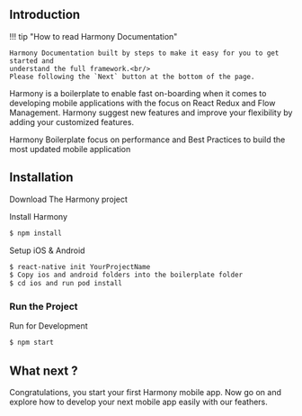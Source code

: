
## Introduction

!!! tip "How to read Harmony Documentation"

    Harmony Documentation built by steps to make it easy for you to get started and
    understand the full framework.<br/>
    Please following the `Next` button at the bottom of the page.

Harmony is a boilerplate to enable fast on-boarding when it comes to developing mobile applications with the focus on React Redux and Flow Management.
Harmony suggest new features and improve your flexibility by adding your customized features.

Harmony Boilerplate focus on performance and Best Practices to build the most updated mobile application

## Installation

Download The Harmony project

Install Harmony
``` sh
$ npm install
```

Setup iOS & Android
``` sh
$ react-native init YourProjectName
$ Copy ios and android folders into the boilerplate folder
$ cd ios and run pod install
```

### Run the Project

Run for Development
``` sh
$ npm start
```

## What next ?

Congratulations, you start your first Harmony mobile app.
Now go on and explore how to develop your next mobile app easily with our feathers.

